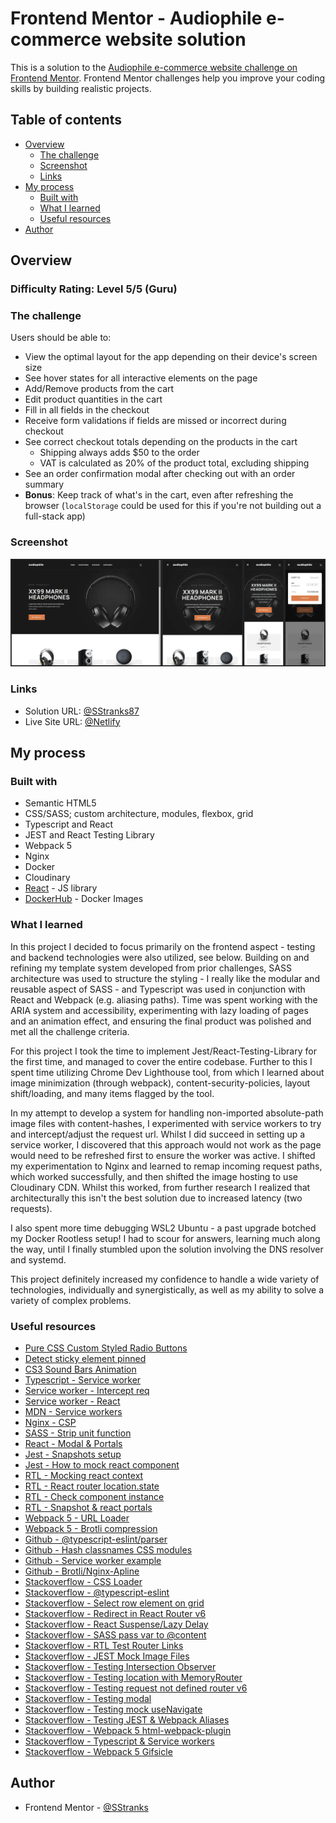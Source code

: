 # Frontend Mentor - Audiophile e-commerce website solution

This is a solution to the [Audiophile e-commerce website challenge on Frontend Mentor](https://www.frontendmentor.io/challenges/audiophile-ecommerce-website-C8cuSd_wx). Frontend Mentor challenges help you improve your coding skills by building realistic projects.

## Table of contents

- [Overview](#overview)
  - [The challenge](#the-challenge)
  - [Screenshot](#screenshot)
  - [Links](#links)
- [My process](#my-process)
  - [Built with](#built-with)
  - [What I learned](#what-i-learned)
  - [Useful resources](#useful-resources)
- [Author](#author)

## Overview

### Difficulty Rating: Level 5/5 (Guru)

### The challenge

Users should be able to:

- View the optimal layout for the app depending on their device's screen size
- See hover states for all interactive elements on the page
- Add/Remove products from the cart
- Edit product quantities in the cart
- Fill in all fields in the checkout
- Receive form validations if fields are missed or incorrect during checkout
- See correct checkout totals depending on the products in the cart
  - Shipping always adds $50 to the order
  - VAT is calculated as 20% of the product total, excluding shipping
- See an order confirmation modal after checking out with an order summary
- **Bonus**: Keep track of what's in the cart, even after refreshing the browser (`localStorage` could be used for this if you're not building out a full-stack app)

### Screenshot

![](./screenshot.jpg)

### Links

- Solution URL: [@SStranks87](https://github.com/SStranks/MyFirstRepository/tree/master/FrontEndMentor/37_audiophile_ecommerce)
- Live Site URL: [@Netlify]()

## My process

### Built with

- Semantic HTML5
- CSS/SASS; custom architecture, modules, flexbox, grid
- Typescript and React
- JEST and React Testing Library
- Webpack 5
- Nginx
- Docker
- Cloudinary
- [React](https://reactjs.org/) - JS library
- [DockerHub](https://hub.docker.com/) - Docker Images

### What I learned

In this project I decided to focus primarily on the frontend aspect - testing and backend technologies were also utilized, see below. Building on and refining my template system developed from prior challenges, SASS architecture was used to structure the styling - I really like the modular and reusable aspect of SASS - and Typescript was used in conjunction with React and Webpack (e.g. aliasing paths). Time was spent working with the ARIA system and accessibility, experimenting with lazy loading of pages and an animation effect, and ensuring the final product was polished and met all the challenge criteria.

For this project I took the time to implement Jest/React-Testing-Library for the first time, and managed to cover the entire codebase. Further to this I spent time utilizing Chrome Dev Lighthouse tool, from which I learned about image minimization (through webpack), content-security-policies, layout shift/loading, and many items flagged by the tool.

In my attempt to develop a system for handling non-imported absolute-path image files with content-hashes, I experimented with service workers to try and intercept/adjust the request url. Whilst I did succeed in setting up a service worker, I discovered that this approach would not work as the page would need to be refreshed first to ensure the worker was active. I shifted my experimentation to Nginx and learned to remap incoming request paths, which worked successfully, and then shifted the image hosting to use Cloudinary CDN. Whilst this worked, from further research I realized that architecturally this isn't the best solution due to increased latency (two requests).

I also spent more time debugging WSL2 Ubuntu - a past upgrade botched my Docker Rootless setup! I had to scour for answers, learning much along the way, until I finally stumbled upon the solution involving the DNS resolver and systemd.

This project definitely increased my confidence to handle a wide variety of technologies, individually and synergistically, as well as my ability to solve a variety of complex problems.

### Useful resources

- [Pure CSS Custom Styled Radio Buttons](https://moderncss.dev/pure-css-custom-styled-radio-buttons/)
- [Detect sticky element pinned](https://css-tricks.com/how-to-detect-when-a-sticky-element-gets-pinned/)
- [CS3 Sound Bars Animation](https://codepen.io/jackrugile/pen/nryeoA)
- [Typescript - Service worker](https://www.devextent.com/create-service-worker-typescript/)
- [Service worker - Intercept req](https://medium.com/@maulanamaleek/intercept-http-request-using-serviceworker-b6ef23f97d1f)
- [Service worker - React](https://medium.com/@foyemc/implementation-of-service-worker-using-reactjs-application-to-build-pwa-6366fd9a0527)
- [MDN - Service workers](https://developer.mozilla.org/en-US/docs/Web/API/Service_Worker_API/Using_Service_Workers)
- [Nginx - CSP](https://content-security-policy.com/examples/google-fonts/)
- [SASS - Strip unit function](https://css-tricks.com/snippets/sass/strip-unit-function/)
- [React - Modal & Portals](https://blog.logrocket.com/build-modal-with-react-portals/)
- [Jest - Snapshots setup](https://dev.to/crobinson42/custom-jest-snapshots-directory-setup-41hp)
- [Jest - How to mock react component](https://robertmarshall.dev/blog/how-to-mock-a-react-component-in-jest/)
- [RTL - Mocking react context](https://polvara.me/posts/mocking-context-with-react-testing-library)
- [RTL - React router location.state](https://dev.to/wolverineks/react-router-testing-location-state-33fo)
- [RTL - Check component instance](https://github.com/testing-library/react-testing-library/issues/251)
- [RTL - Snapshot & react portals](https://medium.com/@amanverma.dev/mocking-create-portal-to-utilize-react-test-renderer-in-writing-snapshot-uts-c49773c88acd)
- [Webpack 5 - URL Loader](https://webpack.js.org/loaders/css-loader/#url)
- [Webpack 5 - Brotli compression](https://tech.groww.in/enable-brotli-compression-in-webpack-with-fallback-to-gzip-397a57cf9fc6)
- [Github - @typescript-eslint/parser](https://github.com/typescript-eslint/typescript-eslint/issues/3517)
- [Github - Hash classnames CSS modules](https://github.com/webpack-contrib/css-loader/issues/733)
- [Github - Service worker example](https://github.com/mdn/dom-examples/blob/main/service-worker/simple-service-worker/sw.js)
- [Github - Brotli/Nginx-Apline](https://github.com/nginxinc/docker-nginx/issues/371)
- [Stackoverflow - CSS Loader](https://stackoverflow.com/a/69884638/20274651)
- [Stackoverflow - @typescript-eslint](https://stackoverflow.com/questions/62535621/typescript-casting-with-babel-eslint-parsing)
- [Stackoverflow - Select row element on grid](https://stackoverflow.com/questions/71539575/css-select-row-element-on-grid)
- [Stackoverflow - Redirect in React Router v6](https://stackoverflow.com/questions/69868956/how-can-i-redirect-in-react-router-v6)
- [Stackoverflow - React Suspense/Lazy Delay](https://stackoverflow.com/questions/54158994/react-suspense-lazy-delay/61598220#61598220)
- [Stackoverflow - SASS pass var to @content](https://stackoverflow.com/a/57582277/20274651)
- [Stackoverflow - RTL Test Router Links](https://stackoverflow.com/questions/61869886/simplest-test-for-react-routers-link-with-testing-library-react)
- [Stackoverflow - JEST Mock Image Files](https://stackoverflow.com/a/54513338/20274651)
- [Stackoverflow - Testing Intersection Observer](https://stackoverflow.com/a/58651649/20274651)
- [Stackoverflow - Testing location with MemoryRouter](https://stackoverflow.com/a/73730116/20274651)
- [Stackoverflow - Testing request not defined router v6](https://stackoverflow.com/questions/74497916/referenceerror-request-is-not-defined-when-testing-with-react-router-v6-4?noredirect=1&lq=1)
- [Stackoverflow - Testing modal](https://stackoverflow.com/a/73616454/20274651)
- [Stackoverflow - Testing mock useNavigate](https://stackoverflow.com/a/66901155/20274651)
- [Stackoverflow - Testing JEST & Webpack Aliases](https://stackoverflow.com/questions/42629925/testing-with-jest-and-webpack-aliases)
- [Stackoverflow - Webpack 5 html-webpack-plugin](https://stackoverflow.com/a/56295889/20274651)
- [Stackoverflow - Typescript & Service workers](https://stackoverflow.com/questions/56356655/structuring-a-typescript-project-with-workers/56374158#56374158)
- [Stackoverflow - Webpack 5 Gifsicle](https://stackoverflow.com/a/65497967)

## Author

- Frontend Mentor - [@SStranks](https://www.frontendmentor.io/profile/SStranks)
